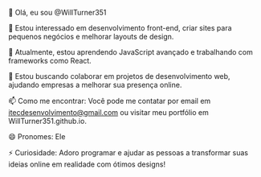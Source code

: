 👋 Olá, eu sou @WillTurner351

👀 Estou interessado em desenvolvimento front-end, criar sites para pequenos negócios e melhorar layouts de design.

🌱 Atualmente, estou aprendendo JavaScript avançado e trabalhando com frameworks como React.

💞️ Estou buscando colaborar em projetos de desenvolvimento web, ajudando empresas a melhorar sua presença online.

📫 Como me encontrar: Você pode me contatar por email em itecdesenvolvimento@gmail.com ou visitar meu portfólio em WillTurner351.github.io.

😄 Pronomes: Ele

⚡ Curiosidade: Adoro programar e ajudar as pessoas a transformar suas ideias online em realidade com ótimos designs!
